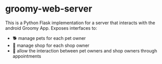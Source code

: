 # groomy-web-server
This is a Python Flask implementation for a server that interacts with the android Groomy App.
Exposes interfaces to:
  - 🐕 manage pets for each pet owner
  - 🏬 manage shop for each shop owner
  - 📅 allow the interaction between pet owners and shop owners through appointments
  
  
